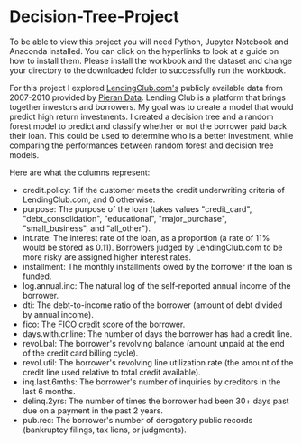 # Decision-Tree-Project
To be able to view this project you will need Python, Jupyter Notebook and Anaconda installed. You can click on the hyperlinks to look at a guide on how to install them. Please install the workbook and the dataset and change your directory to the downloaded folder to successfully run the workbook.

For this project I explored  [LendingClub.com's](www.lendingclub.com) publicly available data from 2007-2010 provided by [Pieran Data](https://pieriantraining.com/). Lending Club is a platform that brings together investors and borrowers. My goal was to create a model that would predict high return investments. I created a decision tree and a random forest model to predict and classify whether or not the borrower paid back their loan. This could be used to determine who is a better investment, while comparing the performances between random forest and decision tree models. 

Here are what the columns represent:
* credit.policy: 1 if the customer meets the credit underwriting criteria of LendingClub.com, and 0 otherwise.
* purpose: The purpose of the loan (takes values "credit_card", "debt_consolidation", "educational", "major_purchase", "small_business", and "all_other").
* int.rate: The interest rate of the loan, as a proportion (a rate of 11% would be stored as 0.11). Borrowers judged by LendingClub.com to be more risky are assigned higher interest rates.
* installment: The monthly installments owed by the borrower if the loan is funded.
* log.annual.inc: The natural log of the self-reported annual income of the borrower.
* dti: The debt-to-income ratio of the borrower (amount of debt divided by annual income).
* fico: The FICO credit score of the borrower.
* days.with.cr.line: The number of days the borrower has had a credit line.
* revol.bal: The borrower's revolving balance (amount unpaid at the end of the credit card billing cycle).
* revol.util: The borrower's revolving line utilization rate (the amount of the credit line used relative to total credit available).
* inq.last.6mths: The borrower's number of inquiries by creditors in the last 6 months.
* delinq.2yrs: The number of times the borrower had been 30+ days past due on a payment in the past 2 years.
* pub.rec: The borrower's number of derogatory public records (bankruptcy filings, tax liens, or judgments).
